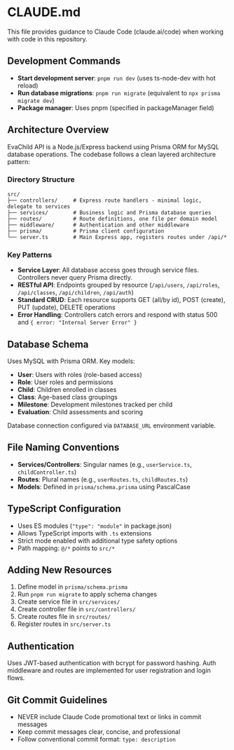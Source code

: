 # CLAUDE.md

This file provides guidance to Claude Code (claude.ai/code) when working with code in this repository.

## Development Commands

- **Start development server**: `pnpm run dev` (uses ts-node-dev with hot reload)
- **Run database migrations**: `pnpm run migrate` (equivalent to `npx prisma migrate dev`)
- **Package manager**: Uses pnpm (specified in packageManager field)

## Architecture Overview

EvaChild API is a Node.js/Express backend using Prisma ORM for MySQL database operations. The codebase follows a clean layered architecture pattern:

### Directory Structure
```
src/
├── controllers/     # Express route handlers - minimal logic, delegate to services
├── services/        # Business logic and Prisma database queries
├── routes/          # Route definitions, one file per domain model
├── middleware/      # Authentication and other middleware
├── prisma/          # Prisma client configuration
└── server.ts        # Main Express app, registers routes under /api/*
```

### Key Patterns
- **Service Layer**: All database access goes through service files. Controllers never query Prisma directly.
- **RESTful API**: Endpoints grouped by resource (`/api/users`, `/api/roles`, `/api/classes`, `/api/children`, `/api/auth`)
- **Standard CRUD**: Each resource supports GET (all/by id), POST (create), PUT (update), DELETE operations
- **Error Handling**: Controllers catch errors and respond with status 500 and `{ error: "Internal Server Error" }`

## Database Schema

Uses MySQL with Prisma ORM. Key models:
- **User**: Users with roles (role-based access)
- **Role**: User roles and permissions
- **Child**: Children enrolled in classes
- **Class**: Age-based class groupings
- **Milestone**: Development milestones tracked per child
- **Evaluation**: Child assessments and scoring

Database connection configured via `DATABASE_URL` environment variable.

## File Naming Conventions

- **Services/Controllers**: Singular names (e.g., `userService.ts`, `childController.ts`)
- **Routes**: Plural names (e.g., `userRoutes.ts`, `childRoutes.ts`)
- **Models**: Defined in `prisma/schema.prisma` using PascalCase

## TypeScript Configuration

- Uses ES modules (`"type": "module"` in package.json)
- Allows TypeScript imports with `.ts` extensions
- Strict mode enabled with additional type safety options
- Path mapping: `@/*` points to `src/*`

## Adding New Resources

1. Define model in `prisma/schema.prisma`
2. Run `pnpm run migrate` to apply schema changes
3. Create service file in `src/services/`
4. Create controller file in `src/controllers/`
5. Create routes file in `src/routes/`
6. Register routes in `src/server.ts`

## Authentication

Uses JWT-based authentication with bcrypt for password hashing. Auth middleware and routes are implemented for user registration and login flows.

## Git Commit Guidelines

- NEVER include Claude Code promotional text or links in commit messages
- Keep commit messages clear, concise, and professional
- Follow conventional commit format: `type: description`